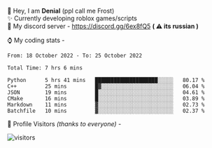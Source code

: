 🤚 Hey, I am **Denial** (ppl call me Frost)  
✨ Currently developing roblox games/scripts  
💎  My discord server - https://discord.gg/6ex8fQ5 **( ⚠ its russian )**  

⌚ My coding stats -

<!--START_SECTION:waka-->

```text
From: 18 October 2022 - To: 25 October 2022

Total Time: 7 hrs 6 mins

Python      5 hrs 41 mins   ████████████████████░░░░░   80.17 %
C++         25 mins         █▓░░░░░░░░░░░░░░░░░░░░░░░   06.04 %
JSON        19 mins         █░░░░░░░░░░░░░░░░░░░░░░░░   04.61 %
CMake       16 mins         █░░░░░░░░░░░░░░░░░░░░░░░░   03.89 %
Markdown    11 mins         ▓░░░░░░░░░░░░░░░░░░░░░░░░   02.73 %
Batchfile   10 mins         ▓░░░░░░░░░░░░░░░░░░░░░░░░   02.37 %
```

<!--END_SECTION:waka-->

🧥 Profile Visitors *(thanks to everyone)* -  
  
![visitors](https://visitor-badge.glitch.me/badge?page_id=FrostX-Official.FrostX-Official)

